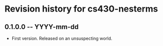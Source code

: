 # Revision history for cs430-nesterms

## 0.1.0.0 -- YYYY-mm-dd

* First version. Released on an unsuspecting world.
